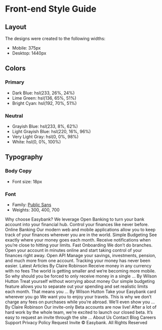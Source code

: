 # Front-end Style Guide

## Layout

The designs were created to the following widths:

- Mobile: 375px
- Desktop: 1440px

## Colors

### Primary

- Dark Blue: hsl(233, 26%, 24%)
- Lime Green: hsl(136, 65%, 51%)
- Bright Cyan: hsl(192, 70%, 51%)

### Neutral

- Grayish Blue: hsl(233, 8%, 62%)
- Light Grayish Blue: hsl(220, 16%, 96%)
- Very Light Gray: hsl(0, 0%, 98%)
- White: hsl(0, 0%, 100%)

## Typography

### Body Copy

- Font size: 18px

### Font

- Family: [Public Sans](https://fonts.google.com/specimen/Public+Sans)
- Weights: 300, 400, 700

Why choose Easybank? We leverage Open Banking to turn your bank account into your financial hub. Control your finances like never before. Online Banking Our modern web and mobile applications allow you to keep track of your finances wherever you are in the world. Simple Budgeting See exactly where your money goes each month. Receive notifications when you’re close to hitting your limits. Fast Onboarding We don’t do branches. Open your account in minutes online and start taking control of your finances right away. Open API Manage your savings, investments, pension, and much more from one account. Tracking your money has never been easier. Latest Articles By Claire Robinson Receive money in any currency with no fees The world is getting smaller and we’re becoming more mobile. So why should you be forced to only receive money in a single … By Wilson Hutton Treat yourself without worrying about money Our simple budgeting feature allows you to separate out your spending and set realistic limits each month. That means you … By Wilson Hutton Take your Easybank card wherever you go We want you to enjoy your travels. This is why we don’t charge any fees on purchases while you’re abroad. We’ll even show you … By Claire Robinson Our invite-only Beta accounts are now live! After a lot of hard work by the whole team, we’re excited to launch our closed beta. It’s easy to request an invite through the site ... About Us Contact Blog Careers Support Privacy Policy Request Invite © Easybank. All Rights Reserved
